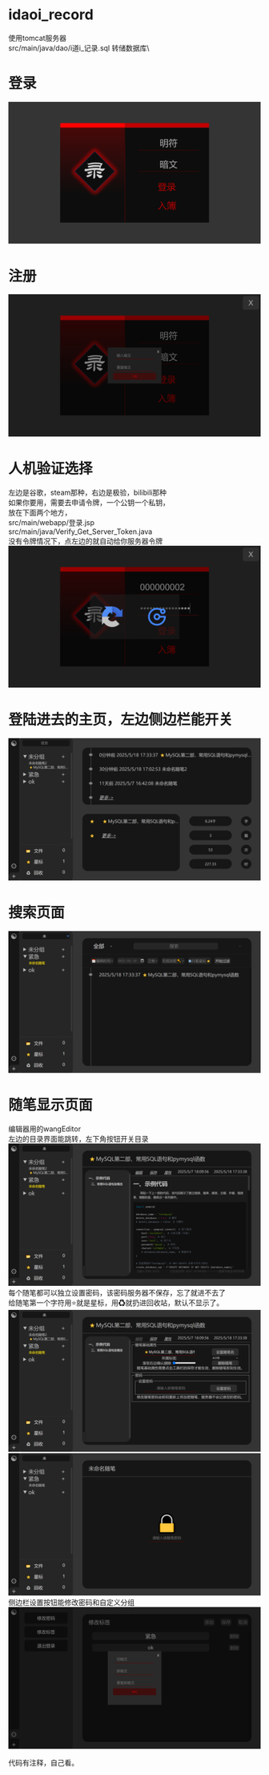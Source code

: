 # idaoi_record
使用tomcat服务器\
src/main/java/dao/i道i_记录.sql  转储数据库\


# 登录
![img_2.png](img_2.png)
# 注册
![img_3.png](img_3.png)
# 人机验证选择
左边是谷歌，steam那种，右边是极验，bilibili那种\
如果你要用，需要去申请令牌，一个公钥一个私钥，\
放在下面两个地方，\
src/main/webapp/登录.jsp\
src/main/java/Verify_Get_Server_Token.java\
没有令牌情况下，点左边的就自动给你服务器令牌\
![img_4.png](img_4.png)
# 登陆进去的主页，左边侧边栏能开关
![img_5.png](img_5.png)
# 搜索页面
![img_6.png](img_6.png)
# 随笔显示页面
编辑器用的wangEditor\
左边的目录界面能跳转，左下角按钮开关目录\
![img_7.png](img_7.png)
每个随笔都可以独立设置密码，该密码服务器不保存，忘了就进不去了\
给随笔第一个字符用⭐就是星标，用♻就扔进回收站，默认不显示了。\
![img_8.png](img_8.png)
![img_10.png](img_10.png)
侧边栏设置按钮能修改密码和自定义分组\
![img_9.png](img_9.png)


代码有注释，自己看。
